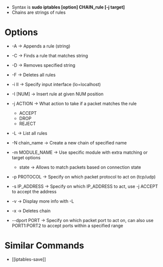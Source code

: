 - Syntax is **sudo iptables \[option] CHAIN_rule \[-j target]**
- Chains are strings of rules

# Options
- -A -> Appends a rule (string)
- -C -> Finds a rule that matches string
- -D -> Removes specified string
- -F -> Deletes all rules
- -i II -> Specify input interface (lo=localhost)
- -I \[NUM] -> Insert rule at given NUM position
- -j ACTION -> What action to take if a packet matches the rule
	- ACCEPT
	- DROP
	- REJECT
- -L -> List all rules
- -N chain_name -> Create a new chain of specified name
- -m MODULE_NAME -> Use specific module with extra matching or target options
	- state -> Allows to match packets based on connection state
- -p PROTOCOL -> Specify on which packet protocol to act on (tcp/udp)
- -s IP_ADDRESS -> Specify on which IP_ADDRESS to act, use -j ACCEPT to accept the address
- -v -> Display more info with -L
- -x -> Deletes chain

- --dport PORT -> Specify on which packet port to act on, can also use PORT1:PORT2 to accept ports within a specified range

# Similar Commands
- [[iptables-save]]
